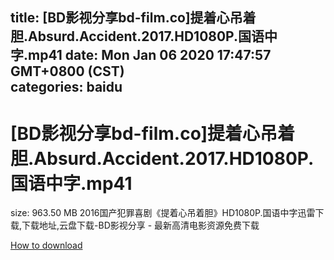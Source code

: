 
title: [BD影视分享bd-film.co]提着心吊着胆.Absurd.Accident.2017.HD1080P.国语中字.mp41
date: Mon Jan 06 2020 17:47:57 GMT+0800 (CST)    
categories: baidu
---

# [BD影视分享bd-film.co]提着心吊着胆.Absurd.Accident.2017.HD1080P.国语中字.mp41
size: 963.50 MB
 2016国产犯罪喜剧《提着心吊着胆》HD1080P.国语中字迅雷下载,下载地址,云盘下载-BD影视分享 - 最新高清电影资源免费下载
 

[How to download](https://bpcam.bemobtrk.com/go/2ceec3aa-1ca2-46d6-b9ff-aaa5c184517c?jno=2426)